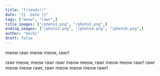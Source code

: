 ```yaml
---
title: "friends!!"
date: "{{ .Date }}"
tags: ["meow", "rawr",]
title_images: ["/photo1.png", "/photo2.png",]
ending_images: ["/photo3.png", "/photo4.png", "/photo5.png",]
author: "mochi"
draft: false
---
```

<!-- introduction -->
meow rawr meow meow, rawr!
<!--more-->
<!-- rest of the content -->
rawr meow, meow rawr rawr meow meow, rawr meow meow rawr!
rawr meow meow rawr, rawr meow meow meow rawr!
